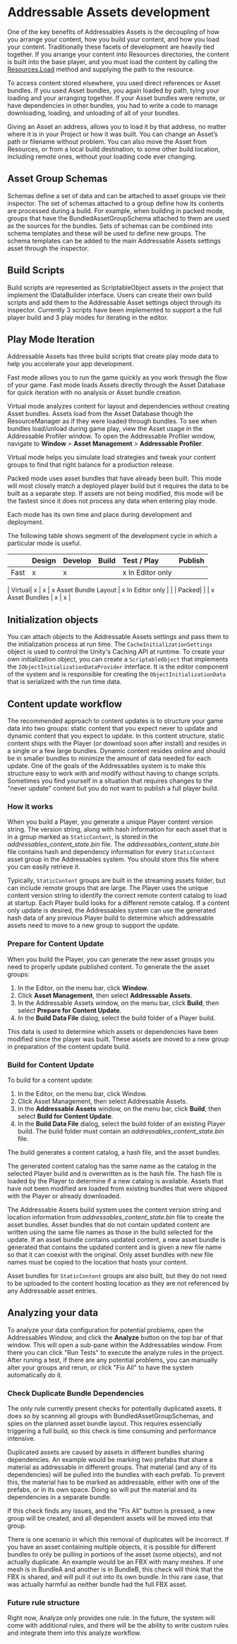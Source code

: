 # Addressable Assets development

One of the key benefits of Addressables Assets is the decoupling of how you arrange your content, how you build your content, and how you load your content. Traditionally these facets of development are heavily tied together. If you arrange your content into Resources directories, the content is built into the base player, and you must load the content by calling the [Resources.Load](https://docs.unity3d.com/ScriptReference/Resources.Load.html) method and supplying the path to the resource.

To access content stored elsewhere, you used direct references or Asset bundles. If you used Asset bundles, you again loaded by path, tying your loading and your arranging together. If your Asset bundles were remote, or have dependencies in other bundles, you had to write a code to manage downloading, loading, and unloading of all of your bundles.

Giving an Asset an address, allows you to load it by that address, no matter where it is in your Project or how it was built.  You can change an Asset’s path or filename without problem.  You can also move the Asset from Resources, or from a local build destination, to some other build location, including remote ones, without your loading code ever changing.

## Asset Group Schemas
Schemas define a set of data and can be attached to asset groups vie their inspector.  The set of schemas attached to a group define how its contents are processed during a build.  For example, when building in packed mode, groups that have the BundledAssetGroupSchema attached to them are used as the sources for the bundles.  Sets of schemas can be combined into schema templates and these will be used to define new groups.  The schema templates can be added to the main Addressable Assets settings asset through the inspector.

## Build Scripts
Build scripts are represented as ScriptableObject assets in the project that implement the IDataBuilder interface.  Users can create their own build scripts and add them to the Addressable Asset settings object through its inspector.  Currently 3 scripts have been implemented to support a the full player build and 3 play modes for iterating in the editor.

## Play Mode Iteration

Addressable Assets has three build scripts that create play mode data to help you accelerate your app development.

Fast mode allows you to run the game quickly as you work through the flow of your game. Fast mode loads Assets directly through the Asset Database for quick iteration with no analysis or Asset bundle creation.

Virtual mode analyzes content for layout and dependencies without creating Asset bundles. Assets load from the Asset Database though the ResourceManager as if they were loaded through bundles. To see when bundles load/unload during game play, view the Asset usage in the Addressable Profiler window. To open the Addressable Profiler window, navigate to **Window** > **Asset Management** > **Addressable Profiler**.

Virtual mode helps you simulate load strategies and tweak your content groups to find that right balance for a production release.

Packed mode uses asset bundles that have already been built. This mode will most closely match a deployed player build but it requires the data to be built as a separate step.  If assets are not being modified, this mode will be the fastest since it does not process any data when entering play mode.

Each mode has its own time and place during development and deployment.

The following table shows segment of the development cycle in which a particular mode is useful.

| | Design | Develop | Build | Test / Play | Publish |
|:---|:---|:---|:---|:---|:---|
| Fast| x | x |   | x In Editor only |   |
|
Virtual| x | x | x Asset Bundle Layout | x In Editor only |  |
| Packed|   |   | x Asset Bundles  | x | x |

## Initialization objects

You can attach objects to the Addressable Assets settings and pass them to the initialization process at run time. The `CacheInitializationSettings` object is used to control the Unity's Caching API at runtime. To create your own initialization object, you can create a `ScriptableObject` that implements the `IObjectInitializationDataProvider` interface. It is the editor component of the system and is responsible for creating the `ObjectInitializationData` that is serialized with the run time data.

## Content update workflow

The recommended approach to content updates is to structure your game data into two groups: static content that you expect never to update and dynamic content that you expect to update. In this content structure, static content ships with the Player (or download soon after install) and resides in a single or a few large bundles. Dynamic content resides online and should be in smaller bundles to minimize the amount of data needed for each update. One of the goals of the Addressables system is to make this structure easy to work with and modify without having to change scripts. Sometimes you find yourself in a situation that requires changes to the "never update" content but you do not want to publish a full player build. 

### How it works

When you build a Player, you generate a unique Player content version string. The version string, along with hash information for each asset that is in a group marked as `StaticContent`, is stored in the *addressables_content_state.bin* file. The *addressables_content_state.bin* file contains hash and dependency information for every `StaticContent` asset group in the Addressables system. You should store this file where you can easily retrieve it.

Typically, `StaticContent` groups are built in the streaming assets folder, but can include remote groups that are large. The Player uses the unique content version string to identify the correct remote content catalog to load at startup. Each Player build looks for a different remote catalog. If a content only update is desired, the Addressables system can use the generated hash data of any previous Player build to determine which addressable assets need to move to a new group to support the update.

### Prepare for Content Update
When you build the Player, you can generate the new asset groups you need to properly update published content. To generate the the asset groups:

1. In the Editor, on the menu bar, click **Window**.
1. Click **Asset Management**, then select **Addressable Assets**.
1. In the Addressable Assets window, on the menu bar, click **Build**, then select **Prepare for Content Update**.
1. In the **Build Data File** dialog, select the build folder of a Player build.

This data is used to determine which assets or dependencies have been modified since the player was built. These assets are moved to a new group in preparation of the content update build.

### Build for Content Update

To build for a content update:

1. In the Editor, on the menu bar, click Window.
2. Click Asset Management, then select Addressable Assets.
3. In the **Addressable Assets** window, on the menu bar, click **Build**, then select **Build for Content Update**.
4. In the **Build Data File** dialog, select the build folder of an existing Player build. The build folder must contain an *addressables_content_state.bin* file. 

The build generates a content catalog, a hash file, and the asset bundles.

The generated content catalog has the same name as the catalog in the selected Player build and is overwritten as is the hash file. The hash file is loaded by the Player to determine if a new catalog is available. Assets that have not been modified are loaded from existing bundles that were shipped with the Player or already downloaded.

The Addressable Assets build system uses the content version string and location information from *addressables_content_state.bin* file to create the asset bundles. 
Asset bundles that do not contain updated content are written using the same file names as those in the build selected for the update. If an asset bundle contains updated content, a new asset bundle is generated that contains the updated content and is given a new file name so that it can coexist with the original. Only asset bundles with new file names must be copied to the location that hosts your content.  

Asset bundles for `StaticContent` groups are also built, but they do not need to be uploaded to the content hosting location as they are not referenced by any Addressable asset entries.

## Analyzing your data
To analyze your data configuration for potential problems, open the Addressables Window, and click the **Analyze** button on the top bar of that window.  This will open a sub-pane within the Addressables window.  From there you can click "Run Tests" to execute the analyze rules in the project.  After runing a test, if there are any potential problems, you can manually alter your groups and rerun, or click "Fix All" to have the system automatically do it. 

### Check Duplicate Bundle Dependencies
The only rule currently present checks for potentially duplicated assets.  It does so by scanning all groups with BundledAssetGroupSchemas, and spies on the planned asset bundle layout.  This requires essencially triggering a full build, so this check is time consuming and performance intensive.  

Duplicated assets are caused by assets in different bundles sharing dependencies.  An example would be marking two prefabs that share a material as addressable in different groups.  That material (and any of its dependencies) will be pulled into the bundles with each prefab.  To prevent this, the material has to be marked as addressable, either with one of the prefabs, or in its own space.  Doing so will put the material and its dependencies in a separate bundle.  

If this check finds any issues, and the "Fix All" button is pressed, a new group will be created, and all dependent assets will be moved into that group.

There is one scenario in which this removal of duplicates will be incorrect.  If you have an asset containing multiple objects, it is possible for different bundles to only be pulling in portions of the asset (some objects), and not actually duplicate.  An example would be an FBX with many meshes.  If one mesh is in BundleA and another is in BundleB, this check will think that the FBX is shared, and will pull it out into its own bundle.  In this rare case, that was actually harmful as neither bundle had the full FBX asset.

### Future rule structure
Right now, Analyze only provides one rule.  In the future, the system will come with additional rules, and there will be the ability to write custom rules and integrate them into this analyze workflow. 

